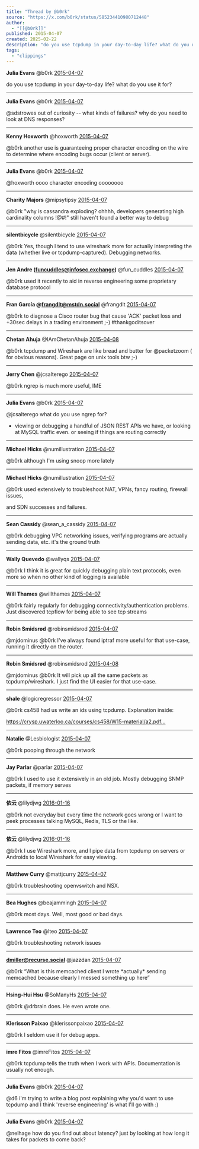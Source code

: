 ```yaml
---
title: "Thread by @b0rk"
source: "https://x.com/b0rk/status/585234410980712448"
author:
  - "[[@b0rk]]"
published: 2015-04-07
created: 2025-02-22
description: "do you use tcpdump in your day-to-day life? what do you use it for?"
tags:
  - "clippings"
---
```

**Julia Evans** @b0rk [2015-04-07](https://x.com/b0rk/status/585234410980712448)

do you use tcpdump in your day-to-day life? what do you use it for?

---

**Julia Evans** @b0rk [2015-04-07](https://x.com/b0rk/status/585266745012805632)

@sdstrowes out of curiosity -- what kinds of failures? why do you need to look at DNS responses?

---

**Kenny Hoxworth** @hoxworth [2015-04-07](https://x.com/hoxworth/status/585268470113144832)

@b0rk another use is guaranteeing proper character encoding on the wire to determine where encoding bugs occur (client or server).

---

**Julia Evans** @b0rk [2015-04-07](https://x.com/b0rk/status/585269944515952640)

@hoxworth oooo character encoding oooooooo

---

**Charity Majors** @mipsytipsy [2015-04-07](https://x.com/mipsytipsy/status/585301316718563329)

@b0rk "why is cassandra exploding? ohhhh, developers generating high cardinality columns !@#!" still haven't found a better way to debug

---

**silentbicycle** @silentbicycle [2015-04-07](https://x.com/silentbicycle/status/585242031171227648)

@b0rk Yes, though I tend to use wireshark more for actually interpreting the data (whether live or tcpdump-captured). Debugging networks.

---

**Jen Andre (funcuddles@infosec.exchange)** @fun\_cuddles [2015-04-07](https://x.com/fun_cuddles/status/585400195866828801)

@b0rk used it recently to aid in reverse engineering some proprietary database protocol

---

**Fran García @frangdlt@mstdn.social** @frangdlt [2015-04-07](https://x.com/frangdlt/status/585241881212223488)

@b0rk to diagnose a Cisco router bug that cause 'ACK' packet loss and +30sec delays in a trading environment ;-) #thankgoditsover

---

**Chetan Ahuja** @IAmChetanAhuja [2015-04-08](https://x.com/IAmChetanAhuja/status/585720440959668227)

@b0rk tcpdump and Wireshark are like bread and butter for @packetzoom ( for obvious reasons). Great page on unix tools btw ;-)

---

**Jerry Chen** @jcsalterego [2015-04-07](https://x.com/jcsalterego/status/585234552915755010)

@b0rk ngrep is much more useful, IME

---

**Julia Evans** @b0rk [2015-04-07](https://x.com/b0rk/status/585234679743258624)

@jcsalterego what do you use ngrep for?
- viewing or debugging a handful of JSON REST APIs we have, or looking at MySQL traffic even. or seeing if things are routing correctly

---

**Michael Hicks** @numillustration [2015-04-07](https://x.com/numillustration/status/585261116336386049)

@b0rk although I'm using snoop more lately

---

**Michael Hicks** @numillustration [2015-04-07](https://x.com/numillustration/status/585248790136791040)

@b0rk used extensively to troubleshoot NAT, VPNs, fancy routing, firewall issues,

and SDN successes and failures.

---

**Sean Cassidy** @sean\_a\_cassidy [2015-04-07](https://x.com/sean_a_cassidy/status/585237995793571841)

@b0rk debugging VPC networking issues, verifying programs are actually sending data, etc. it's the ground truth

---

**Wally Quevedo** @wallyqs [2015-04-07](https://x.com/wallyqs/status/585276871064989696)

@b0rk I think it is great for quickly debugging plain text protocols, even more so when no other kind of logging is available

---

**Will Thames** @willthames [2015-04-07](https://x.com/willthames/status/585242400177594369)

@b0rk fairly regularly for debugging connectivity/authentication problems. Just discovered tcpflow for being able to see tcp streams

---

**Robin Smidsrød** @robinsmidsrod [2015-04-07](https://x.com/robinsmidsrod/status/585325119301672960)

@mjdominus @b0rk I've always found iptraf more useful for that use-case, running it directly on the router.

---

**Robin Smidsrød** @robinsmidsrod [2015-04-08](https://x.com/robinsmidsrod/status/585688236128915456)

@mjdominus @b0rk It will pick up all the same packets as tcpdump/wireshark. I just find the UI easier for that use-case.

---

**shale** @logicregressor [2015-04-07](https://x.com/logicregressor/status/585320831036825600)

@b0rk cs458 had us write an ids using tcpdump. Explanation inside:

https://crysp.uwaterloo.ca/courses/cs458/W15-material/a2.pdf…

---

**Natalie** @Lesbiologist [2015-04-07](https://x.com/Lesbiologist/status/585234989760978946)

@b0rk pooping through the network

---

**Jay Parlar** @parlar [2015-04-07](https://x.com/parlar/status/585236418169020416)

@b0rk I used to use it extensively in an old job. Mostly debugging SNMP packets, if memory serves

---

**依云** @lilydjwg [2016-01-16](https://x.com/lilydjwg/status/688327094221209601)

@b0rk not everyday but every time the network goes wrong or I want to peek processes talking MySQL, Redis, TLS or the like.

---

**依云** @lilydjwg [2016-01-16](https://x.com/lilydjwg/status/688327509448851456)

@b0rk I use Wireshark more, and I pipe data from tcpdump on servers or Androids to local Wireshark for easy viewing.

---

**Matthew Curry** @mattjcurry [2015-04-07](https://x.com/mattjcurry/status/585267157866545152)

@b0rk troubleshooting openvswitch and NSX.

---

**Bea Hughes** @beajammingh [2015-04-07](https://x.com/beajammingh/status/585235925111705600)

@b0rk most days. Well, most good or bad days.

---

**Lawrence Teo** @lteo [2015-04-07](https://x.com/lteo/status/585252442184495104)

@b0rk troubleshooting network issues

---

**dmiller@recurse.social** @jazzdan [2015-04-07](https://x.com/jazzdan/status/585271394302328833)

@b0rk “What is this memcached client I wrote \*actually\* sending memcached because clearly I messed something up here”

---

**Hsing-Hui Hsu** @SoManyHs [2015-04-07](https://x.com/SoManyHs/status/585241488079978497)

@b0rk @drbrain does. He even wrote one.

---

**Klerisson Paixao** @klerissonpaixao [2015-04-07](https://x.com/klerissonpaixao/status/585236173334904832)

@b0rk I seldom use it for debug apps.

---

**imre Fitos** @imreFitos [2015-04-07](https://x.com/imreFitos/status/585243616102100992)

@b0rk tcpdump tells the truth when I work with APIs. Documentation is usually not enough.

---

**Julia Evans** @b0rk [2015-04-07](https://x.com/b0rk/status/585237738984710145)

@d6 i'm trying to write a blog post explaining why you'd want to use tcpdump and I think 'reverse engineering' is what I'll go with :)

---

**Julia Evans** @b0rk [2015-04-07](https://x.com/b0rk/status/585250236043501568)

@nelhage how do you find out about latency? just by looking at how long it takes for packets to come back?